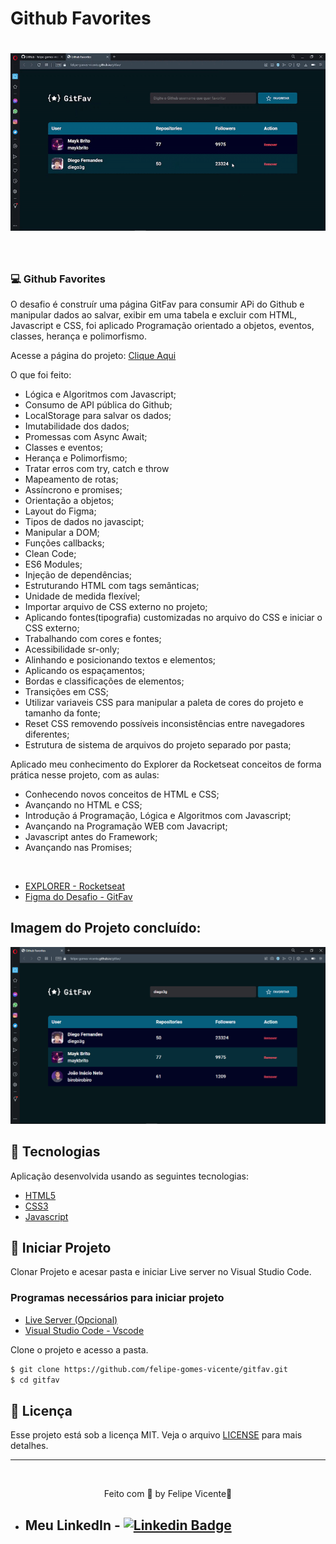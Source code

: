 # Github Favorites

<h1 align="center">
    <img alt="Gif do projeto concluído Github Favorites" title="gif" src="./images/gitfav.gif" />
</h1>

<br>

### 💻 Github Favorites

O desafio é construír uma página GitFav para consumir APi do Github e manipular dados ao salvar, exibir em uma tabela e excluir com HTML, Javascript e CSS, foi aplicado Programação orientado a objetos, eventos, classes, herança e polimorfismo.

Acesse a página do projeto: [Clique Aqui](https://felipe-gomes-vicente.github.io/gitfav/)

O que foi feito:

- Lógica e Algoritmos com Javascript;
- Consumo de API pública do Github;
- LocalStorage para salvar os dados;
- Imutabilidade dos dados;
- Promessas com Async Await;
- Classes e eventos;
- Herança e Polimorfismo;
- Tratar erros com try, catch e throw
- Mapeamento de rotas;
- Assíncrono e promises;
- Orientação a objetos;
- Layout do Figma;
- Tipos de dados no javascipt;
- Manipular a DOM;
- Funções callbacks;
- Clean Code;
- ES6 Modules;
- Injeção de dependências;
- Estruturando HTML com tags semânticas;
- Unidade de medida flexível;
- Importar arquivo de CSS externo no projeto;
- Aplicando fontes(tipografia) customizadas no arquivo do CSS e iniciar o CSS externo;
- Trabalhando com cores e fontes;
- Acessibilidade sr-only;
- Alinhando e posicionando textos e elementos;
- Aplicando os espaçamentos;
- Bordas e classificações de elementos;
- Transições em CSS;
- Utilizar variaveis CSS para manipular a paleta de cores do projeto e tamanho da fonte;
- Reset CSS removendo possíveis inconsistências entre navegadores diferentes;
- Estrutura de sistema de arquivos do projeto separado por pasta;


Aplicado meu conhecimento do Explorer da Rocketseat conceitos de forma prática nesse projeto, com as aulas:

- Conhecendo novos conceitos de HTML e CSS;
- Avançando no HTML e CSS;
- Introdução á Programação, Lógica e Algoritmos com Javascript;
- Avançando na Programação WEB com Javacript;
- Javascript antes do Framework;
- Avançando nas Promises;
  
<br />

- [EXPLORER - Rocketseat](https://www.rocketseat.com.br/explorer)
- [Figma do Desafio - GitFav](https://www.figma.com/file/B5PCSL3rEAoYJro6QFKYtp/%5BDesafios-Explorer%5D-GitFav-(Copy)-(Copy))

## Imagem do Projeto concluído:
 <img alt="Print do desafio GitFav" title=" Landing page" src="./images/gitfav.png" />

 <br />

## 🧪 Tecnologias

Aplicação desenvolvida usando as seguintes tecnologias:

- [HTML5](https://www.w3schools.com/html/default.asp)
- [CSS3](https://www.w3schools.com/css/default.asp)
- [Javascript](https://developer.mozilla.org/pt-BR/docs/Web/JavaScript)

## 🚀 Iniciar Projeto

Clonar Projeto e acesar pasta e iniciar Live server no Visual Studio Code.

### Programas necessários para iniciar projeto

- [Live Server (Opcional)](https://marketplace.visualstudio.com/items?itemName=ritwickdey.LiveServer)
- [Visual Studio Code - Vscode](https://code.visualstudio.com/)

Clone o projeto e acesso a pasta.

```bash
$ git clone https://github.com/felipe-gomes-vicente/gitfav.git
$ cd gitfav
```

## 📝 Licença

Esse projeto está sob a licença MIT. Veja o arquivo [LICENSE](LICENSE.md) para mais detalhes.

---

&nbsp;

<p align="center">Feito com 💜 by Felipe Vicente👋</p>

- ## Meu LinkedIn - [![Linkedin Badge](https://img.shields.io/badge/-FelipeVicente-blue?style=flat-square&logo=Linkedin&logoColor=white&link=https://www.linkedin.com/in/felipe-gomes-vicente/)](https://www.linkedin.com/in/felipe-gomes-vicente/)

